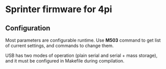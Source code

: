 
Sprinter firmware for 4pi
=========================

Configuration
-------------

Most parameters are configurable runtime. Use **M503** command to get list of current settings, and commands to change them.

USB has two modes of operation (plain serial and serial + mass storage), and it must be configured in Makefile during compilation.
